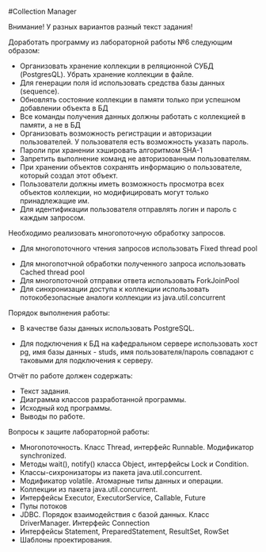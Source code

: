 #Collection Manager

Внимание! У разных вариантов разный текст задания!

Доработать программу из лабораторной работы №6 следующим образом:

+ Организовать хранение коллекции в реляционной СУБД (PostgresQL). Убрать хранение коллекции в файле.
+ Для генерации поля id использовать средства базы данных (sequence).
+ Обновлять состояние коллекции в памяти только при успешном добавлении объекта в БД
+ Все команды получения данных должны работать с коллекцией в памяти, а не в БД
+ Организовать возможность регистрации и авторизации пользователей. У пользователя есть возможность указать пароль.
+ Пароли при хранении хэшировать алгоритмом SHA-1
+ Запретить выполнение команд не авторизованным пользователям.
+ При хранении объектов сохранять информацию о пользователе, который создал этот объект.
+ Пользователи должны иметь возможность просмотра всех объектов коллекции, но модифицировать могут только принадлежащие им.
+ Для идентификации пользователя отправлять логин и пароль с каждым запросом.

Необходимо реализовать многопоточную обработку запросов.

+ Для многопоточного чтения запросов использовать Fixed thread pool
- Для многопотчной обработки полученного запроса использовать Cached thread pool
- Для многопоточной отправки ответа использовать ForkJoinPool
- Для синхронизации доступа к коллекции использовать потокобезопасные аналоги коллекции из java.util.concurrent

Порядок выполнения работы:

+ В качестве базы данных использовать PostgreSQL.
- Для подключения к БД на кафедральном сервере использовать хост pg, имя базы данных - studs, имя пользователя/пароль совпадают с таковыми для подключения к серверу.

Отчёт по работе должен содержать:

- Текст задания.
- Диаграмма классов разработанной программы.
- Исходный код программы.
- Выводы по работе.

Вопросы к защите лабораторной работы:

- Многопоточность. Класс Thread, интерфейс Runnable. Модификатор synchronized.
- Методы wait(), notify() класса Object, интерфейсы Lock и Condition.
- Классы-сихронизаторы из пакета java.util.concurrent.
- Модификатор volatile. Атомарные типы данных и операции.
- Коллекции из пакета java.util.concurrent.
- Интерфейсы Executor, ExecutorService, Callable, Future
- Пулы потоков
- JDBC. Порядок взаимодействия с базой данных. Класс DriverManager. Интерфейс Connection
- Интерфейсы Statement, PreparedStatement, ResultSet, RowSet
- Шаблоны проектирования.

